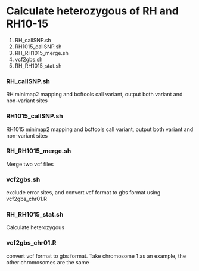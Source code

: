 # Calculate heterozygous of RH and RH10-15
1. RH_callSNP.sh
2. RH1015_callSNP.sh
3. RH_RH1015_merge.sh
4. vcf2gbs.sh
5. RH_RH1015_stat.sh


### RH_callSNP.sh
RH minimap2 mapping and bcftools call variant, output both variant and non-variant sites 
### RH1015_callSNP.sh
RH1015 minimap2 mapping and bcftools call variant, output both variant and non-variant sites 
### RH_RH1015_merge.sh
Merge two vcf files
### vcf2gbs.sh
exclude error sites, and convert vcf format to gbs format using vcf2gbs_chr01.R
### RH_RH1015_stat.sh
Calculate heterozygous
### vcf2gbs_chr01.R
convert vcf format to gbs format.
Take chromosome 1 as an example, the other chromosomes are the same

